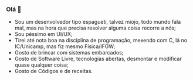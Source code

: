 ### Olá 👋
- Sou um desenvolvedor tipo espagueti, talvez miojo, todo mundo fala mal, mas na hora que precisa resolver alguma coisa recorre a nós;
- Sou péssimo em UI/UX;
- Tirei até nota boa na disciplina de programação, mexendo com C, lá no IC/Unicamp, mas fiz mesmo Física/IFGW;
- Gosto de brincar com sistemas embarcados;
- Gosto de Software Livre, tecnologias abertas, desmontar e modificar quase qualquer coisa;
- Gosto de Códigos e de receitas.
  
<!--
**AntonioCelso/AntonioCelso** is a ✨ _special_ ✨ repository because its `README.md` (this file) appears on your GitHub profile.

Here are some ideas to get you started:

- 🔭 I’m currently working on ...
- 🌱 I’m currently learning ...
- 👯 I’m looking to collaborate on ...
- 🤔 I’m looking for help with ...
- 💬 Ask me about ...
- 📫 How to reach me: ...
- 😄 Pronouns: ...
- ⚡ Fun fact: ...
-->
